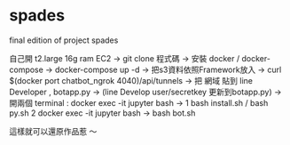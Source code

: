 # spades
final edition of project spades

自己開 t2.large  16g ram EC2 ->
git clone 程式碼 -> 
安裝 docker / docker-compose ->
docker-compose up -d -> 
把s3資料依照Framework放入 -> 
curl $(docker port chatbot_ngrok 4040)/api/tunnels ->
把 網域 貼到 line Developer , botapp.py ->
(line Develop user/secretkey 更新到botapp.py) ->
開兩個 terminal : docker exec -it jupyter bash ->
1  bash install.sh / bash py.sh 
2  docker exec -it jupyter bash  -> bash bot.sh

這樣就可以還原作品惹 ～
